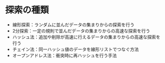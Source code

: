 # 探索の種類

- 線形探索：ランダムに並んだデータの集まりからの探索を行う
- 2分探索：一定の規則で並んだデータの集まりからの高速な探索を行う
- ハッシュ法：追加や削除が高速に行えるデータの集まりからの高速な探索を行う
 - チェイン法：同一ハッシュ値のデータを線形リストでつなぐ方法
 - オープンアドレス法：衝突時に再ハッシュを行う手法　